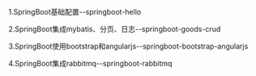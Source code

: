 

 1.SpringBoot基础配置--springboot-hello
 
 2.SpringBoot集成mybatis、分页、日志--springboot-goods-crud
 
 3.SpringBoot使用bootstrap和angularjs--springboot-bootstrap-angularjs
 
 4.SpringBoot集成rabbitmq--springboot-rabbitmq

